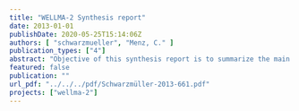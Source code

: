 ```yaml
---
title: "WELLMA-2 Synthesis report"
date: 2013-01-01
publishDate: 2020-05-25T15:14:06Z
authors: [ "schwarzmueller", "Menz, C." ]
publication_types: ["4"]
abstract: "Objective of this synthesis report is to summarize the main achievements of the WELLMA-2 project. Based on the preparatory phase WELLMA-1 (2007-2009), the main project phase WELLMA-2 (2009-2012) included extensive laboratory, pilot-scale and field site investigations aiming at optimizing the operation and maintenance of drinking water production wells with respect to costs, energy efficiency and sustainability. The main reason for inefficient well performance is so-called well ageing. Deposit formation due to multiply correlated biological, chemical and/ or physical clogging processes in and around the well cause a decrease in performance. Thus, the interdisciplinary WELLMA-project team aimed at improving the efficiency of drinking water production wells by providing a scientific basis to support operators in their efforts to reduce well ageing. This included the development of guidance and recommendations for an adapted and well-planned operation scheme and maintenance strategy to sustain or reinstall the well performance. Well ageing processes were intensively studied at a multitude of vertical drinking water production wells located in Berlin, Germany and near Bordeaux, France. Thereby, classical monitoring and diagnosis methods, such as pumping tests and TV inspections, but also newly developed own experimental setups, such as the in-situ measurement of oxygen, depth-oriented water sampling or the exposure of object slides and bio-reactors for biofilm growth were applied. This synthesis report follows the project outline featuring four work packages dealing with (i) the identification of ageing types and the site-specific ageing potential from optimal data processing of site and well characteristics to provide decision support for the diagnosis and subsequent optimisation of well operation, monitoring and maintenance, (ii) field methods and experimental setups applied within the WELLMA-project to investigate mixing processes, oxygen uptake and biofilm formation, (iii) the impacts of intermittent operation on the uptake potential and distribution patterns of oxygen, and (iv) the efficiency of hydrogen peroxide treatments for preventive well maintenance against biochemically induced iron ochre formation and the oxygen uptake potential correlated to the decomposition of H2O2. Intermediate data were presented at various occasions at scientific and practiceoriented conferences, e.g. the Association for General and Applied Microbiology (VAAM), the International Water Association (IWA) Groundwater conference, International Association of Hydrogeologists (IAH), Berlin-Brandenburger Brunnentage, Wasser Berlin etc. and in related papers. A publication list is given at the end of this synthesis report."
featured: false
publication: ""
url_pdf: "../../../pdf/Schwarzmüller-2013-661.pdf"
projects: ["wellma-2"]
---
```


